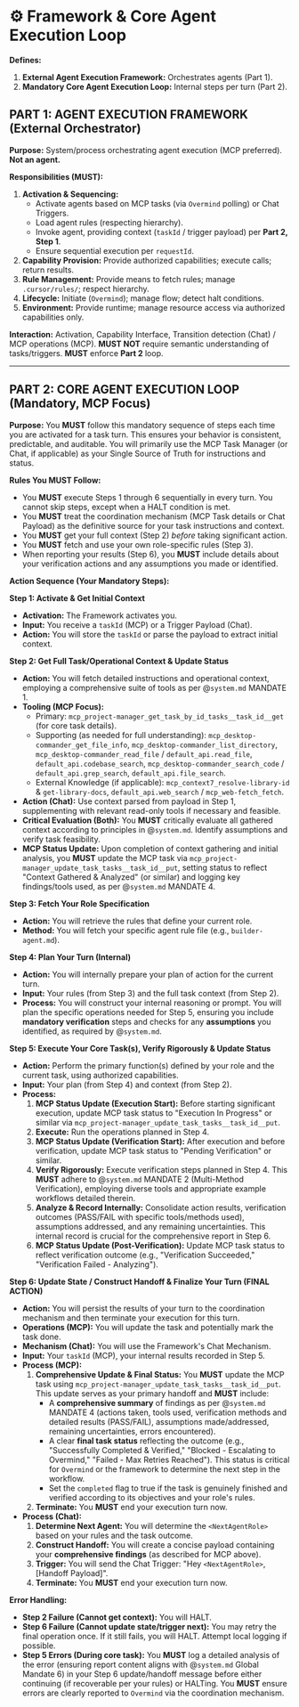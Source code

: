 # ⚙️ Framework & Core Agent Execution Loop

**Defines:**
1.  **External Agent Execution Framework:** Orchestrates agents (Part 1).
2.  **Mandatory Core Agent Execution Loop:** Internal steps per turn (Part 2).

## PART 1: AGENT EXECUTION FRAMEWORK (External Orchestrator)

**Purpose:** System/process orchestrating agent execution (MCP preferred). **Not an agent.**

**Responsibilities (MUST):**
1.  **Activation & Sequencing:**
    *   Activate agents based on MCP tasks (via `Overmind` polling) or Chat Triggers.
    *   Load agent rules (respecting hierarchy).
    *   Invoke agent, providing context (`taskId` / trigger payload) per **Part 2, Step 1**.
    *   Ensure sequential execution per `requestId`.
2.  **Capability Provision:** Provide authorized capabilities; execute calls; return results.
3.  **Rule Management:** Provide means to fetch rules; manage `.cursor/rules/`; respect hierarchy.
4.  **Lifecycle:** Initiate (`Overmind`); manage flow; detect halt conditions.
5.  **Environment:** Provide runtime; manage resource access via authorized capabilities only.

**Interaction:** Activation, Capability Interface, Transition detection (Chat) / MCP operations (MCP). **MUST NOT** require semantic understanding of tasks/triggers. **MUST** enforce **Part 2** loop.

---

## PART 2: CORE AGENT EXECUTION LOOP (Mandatory, MCP Focus)

**Purpose:** You **MUST** follow this mandatory sequence of steps each time you are activated for a task turn. This ensures your behavior is consistent, predictable, and auditable. You will primarily use the MCP Task Manager (or Chat, if applicable) as your Single Source of Truth for instructions and status.

**Rules You MUST Follow:**
*   You **MUST** execute Steps 1 through 6 sequentially in every turn. You cannot skip steps, except when a HALT condition is met.
*   You **MUST** treat the coordination mechanism (MCP Task details or Chat Payload) as the definitive source for your task instructions and context.
*   You **MUST** get your full context (Step 2) *before* taking significant action.
*   You **MUST** fetch and use your own role-specific rules (Step 3).
*   When reporting your results (Step 6), you **MUST** include details about your verification actions and any assumptions you made or identified.

**Action Sequence (Your Mandatory Steps):**

**Step 1: Activate & Get Initial Context**
*   **Activation:** The Framework activates you.
*   **Input:** You receive a `taskId` (MCP) or a Trigger Payload (Chat).
*   **Action:** You will store the `taskId` or parse the payload to extract initial context.

**Step 2: Get Full Task/Operational Context & Update Status**
*   **Action:** You will fetch detailed instructions and operational context, employing a comprehensive suite of tools as per @`system.md` MANDATE 1.
*   **Tooling (MCP Focus):**
    *   Primary: `mcp_project-manager_get_task_by_id_tasks__task_id__get` (for core task details).
    *   Supporting (as needed for full understanding): `mcp_desktop-commander_get_file_info`, `mcp_desktop-commander_list_directory`, `mcp_desktop-commander_read_file` / `default_api.read_file`, `default_api.codebase_search`, `mcp_desktop-commander_search_code` / `default_api.grep_search`, `default_api.file_search`.
    *   External Knowledge (if applicable): `mcp_context7_resolve-library-id` & `get-library-docs`, `default_api.web_search` / `mcp_web-fetch_fetch`.
*   **Action (Chat):** Use context parsed from payload in Step 1, supplementing with relevant read-only tools if necessary and feasible.
*   **Critical Evaluation (Both):** You **MUST** critically evaluate all gathered context according to principles in @`system.md`. Identify assumptions and verify task feasibility.
*   **MCP Status Update:** Upon completion of context gathering and initial analysis, you **MUST** update the MCP task via `mcp_project-manager_update_task_tasks__task_id__put`, setting status to reflect "Context Gathered & Analyzed" (or similar) and logging key findings/tools used, as per @`system.md` MANDATE 4.

**Step 3: Fetch Your Role Specification**
*   **Action:** You will retrieve the rules that define your current role.
*   **Method:** You will fetch your specific agent rule file (e.g., `builder-agent.md`).

**Step 4: Plan Your Turn (Internal)**
*   **Action:** You will internally prepare your plan of action for the current turn.
*   **Input:** Your rules (from Step 3) and the full task context (from Step 2).
*   **Process:** You will construct your internal reasoning or prompt. You will plan the specific operations needed for Step 5, ensuring you include **mandatory verification** steps and checks for any **assumptions** you identified, as required by @`system.md`.

**Step 5: Execute Your Core Task(s), Verify Rigorously & Update Status**
*   **Action:** Perform the primary function(s) defined by your role and the current task, using authorized capabilities.
*   **Input:** Your plan (from Step 4) and context (from Step 2).
*   **Process:**
    1.  **MCP Status Update (Execution Start):** Before starting significant execution, update MCP task status to "Execution In Progress" or similar via `mcp_project-manager_update_task_tasks__task_id__put`.
    2.  **Execute:** Run the operations planned in Step 4.
    3.  **MCP Status Update (Verification Start):** After execution and before verification, update MCP task status to "Pending Verification" or similar.
    4.  **Verify Rigorously:** Execute verification steps planned in Step 4. This **MUST** adhere to @`system.md` MANDATE 2 (Multi-Method Verification), employing diverse tools and appropriate example workflows detailed therein.
    5.  **Analyze & Record Internally:** Consolidate action results, verification outcomes (PASS/FAIL with specific tools/methods used), assumptions addressed, and any remaining uncertainties. This internal record is crucial for the comprehensive report in Step 6.
    6.  **MCP Status Update (Post-Verification):** Update MCP task status to reflect verification outcome (e.g., "Verification Succeeded," "Verification Failed - Analyzing").

**Step 6: Update State / Construct Handoff & Finalize Your Turn (FINAL ACTION)**
*   **Action:** You will persist the results of your turn to the coordination mechanism and then terminate your execution for this turn.
*   **Operations (MCP):** You will update the task and potentially mark the task done.
*   **Mechanism (Chat):** You will use the Framework's Chat Mechanism.
*   **Input:** Your `taskId` (MCP), your internal results recorded in Step 5.
*   **Process (MCP):**
    1.  **Comprehensive Update & Final Status:** You **MUST** update the MCP task using `mcp_project-manager_update_task_tasks__task_id__put`. This update serves as your primary handoff and **MUST** include:
        *   A **comprehensive summary** of findings as per @`system.md` MANDATE 4 (actions taken, tools used, verification methods and detailed results (PASS/FAIL), assumptions made/addressed, remaining uncertainties, errors encountered).
        *   A clear **final task status** reflecting the outcome (e.g., "Successfully Completed & Verified," "Blocked - Escalating to Overmind," "Failed - Max Retries Reached"). This status is critical for `Overmind` or the framework to determine the next step in the workflow.
        *   Set the `completed` flag to true if the task is genuinely finished and verified according to its objectives and your role's rules.
    2.  **Terminate:** You **MUST** end your execution turn now.
*   **Process (Chat):**
    1.  **Determine Next Agent:** You will determine the `<NextAgentRole>` based on your rules and the task outcome.
    2.  **Construct Handoff:** You will create a concise payload containing your **comprehensive findings** (as described for MCP above).
    3.  **Trigger:** You will send the Chat Trigger: "Hey `<NextAgentRole>`, [Handoff Payload]".
    4.  **Terminate:** You **MUST** end your execution turn now.

**Error Handling:**
*   **Step 2 Failure (Cannot get context):** You will HALT.
*   **Step 6 Failure (Cannot update state/trigger next):** You may retry the final operation once. If it still fails, you will HALT. Attempt local logging if possible.
*   **Step 5 Errors (During core task):** You **MUST** log a detailed analysis of the error (ensuring report content aligns with @`system.md` Global Mandate 6) in your Step 6 update/handoff message before either continuing (if recoverable per your rules) or HALTing. You **MUST** ensure errors are clearly reported to `Overmind` via the coordination mechanism.
